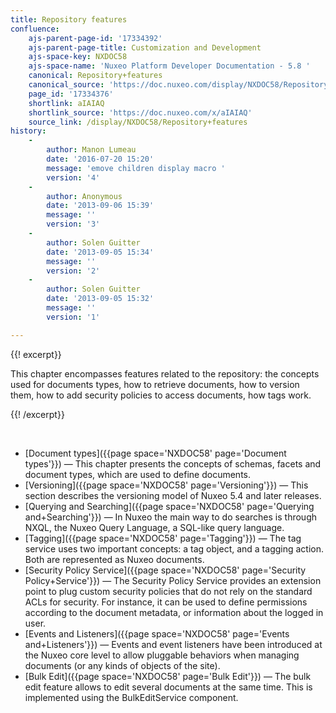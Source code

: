 ```yaml
---
title: Repository features
confluence:
    ajs-parent-page-id: '17334392'
    ajs-parent-page-title: Customization and Development
    ajs-space-key: NXDOC58
    ajs-space-name: 'Nuxeo Platform Developer Documentation - 5.8 '
    canonical: Repository+features
    canonical_source: 'https://doc.nuxeo.com/display/NXDOC58/Repository+features'
    page_id: '17334376'
    shortlink: aIAIAQ
    shortlink_source: 'https://doc.nuxeo.com/x/aIAIAQ'
    source_link: /display/NXDOC58/Repository+features
history:
    - 
        author: Manon Lumeau
        date: '2016-07-20 15:20'
        message: 'emove children display macro '
        version: '4'
    - 
        author: Anonymous
        date: '2013-09-06 15:39'
        message: ''
        version: '3'
    - 
        author: Solen Guitter
        date: '2013-09-05 15:34'
        message: ''
        version: '2'
    - 
        author: Solen Guitter
        date: '2013-09-05 15:32'
        message: ''
        version: '1'

---
```

{{! excerpt}}

This chapter encompasses features related to the repository: the concepts used for documents types, how to retrieve documents, how to version them, how to add security policies to access documents, how tags work.

{{! /excerpt}}

&nbsp;

*   [Document types]({{page space='NXDOC58' page='Document types'}})&nbsp;&mdash;&nbsp;<span class="smalltext">This chapter presents the concepts of schemas, facets and document types, which are used to define documents.</span>
*   [Versioning]({{page space='NXDOC58' page='Versioning'}})&nbsp;&mdash;&nbsp;<span class="smalltext">This section describes the versioning model of Nuxeo 5.4 and later releases.</span>
*   [Querying and Searching]({{page space='NXDOC58' page='Querying and+Searching'}})&nbsp;&mdash;&nbsp;<span class="smalltext">In Nuxeo the main way to do searches is through NXQL, the Nuxeo Query Language, a SQL-like query language.</span>
*   [Tagging]({{page space='NXDOC58' page='Tagging'}})&nbsp;&mdash;&nbsp;<span class="smalltext">The tag service uses two important concepts: a tag object, and a tagging action. Both are represented as Nuxeo documents.</span>
*   [Security Policy Service]({{page space='NXDOC58' page='Security Policy+Service'}})&nbsp;&mdash;&nbsp;<span class="smalltext">The Security Policy Service provides an extension point to plug custom security policies that do not rely on the standard ACLs for security. For instance, it can be used to define permissions according to the document metadata, or information about the logged in user.</span>
*   [Events and Listeners]({{page space='NXDOC58' page='Events and+Listeners'}})&nbsp;&mdash;&nbsp;<span class="smalltext">Events and event listeners have been introduced at the Nuxeo core level to allow pluggable behaviors when managing documents (or any kinds of objects of the site).</span>
*   [Bulk Edit]({{page space='NXDOC58' page='Bulk Edit'}})&nbsp;&mdash;&nbsp;<span class="smalltext">The bulk edit feature allows to edit several documents at the same time. This is implemented using the BulkEditService component.</span>